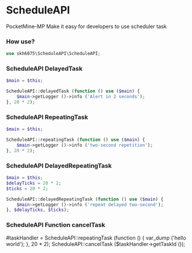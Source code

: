 # ScheduleAPI
PocketMine-MP Make it easy for developers to use scheduler task

### How use?

```php
use skh6075\ScheduleAPI\ScheduleAPI;
```

### ScheduleAPI DelayedTask
```php
$main = $this;

ScheduleAPI::delayedTask (function () use ($main) {
    $main->getLogger ()->info ('Alert in 2 seconds');
}, 20 * 2);
```

### ScheduleAPI RepeatingTask
```php
$main = $this;

ScheduleAPI::repeatingTask (function () use ($main) {
    $main->getLogger ()->info ('two-second repetition');
}, 20 * 2);
```

### ScheduleAPI DelayedRepeatingTask
```php
$main = $this;
$delayTicks = 20 * 2;
$ticks = 20 * 2;

ScheduleAPI::delayedRepeatingTask (function () use ($main) {
    $main->getLogger ()->info ('repeat delayed two-second');
}, $delayTicks, $ticks);
```

### ScheduleAPI Function cancelTask
#taskHandler = ScheduleAPI::repeatingTask (function () {
    var_dump ('hello world');
}, 20 * 2);
ScheduleAPI::cancelTask ($taskHandler->getTaskId ());
```
